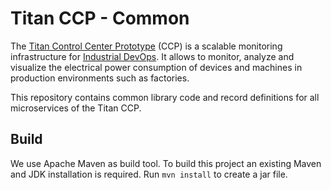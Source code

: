 # Titan CCP - Common

The [Titan Control Center Prototype](http://eprints.uni-kiel.de/43910) (CCP) is a
scalable monitoring infrastructure for [Industrial DevOps](https://industrial-devops.org/).
It allows to monitor, analyze and visualize the electrical power consumption of
devices and machines in production environments such as factories.

This repository contains common library code and record definitions for all microservices of the Titan CCP.

## Build

We use Apache Maven as build tool. To build this project an existing Maven and JDK installation is required. Run `mvn install` to create a jar file.